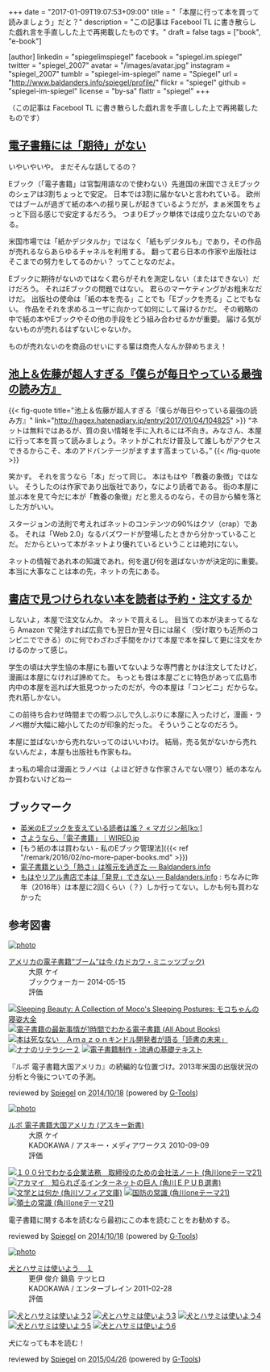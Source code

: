 +++
date = "2017-01-09T19:07:53+09:00"
title = "「本屋に行って本を買って読みましょう」だと？"
description = "この記事は Facebool TL に書き散らした戯れ言を手直しした上で再掲載したものです。"
draft = false
tags = ["book", "e-book"]

[author]
  linkedin = "spiegelimspiegel"
  facebook = "spiegel.im.spiegel"
  twitter = "spiegel_2007"
  avatar = "/images/avatar.jpg"
  instagram = "spiegel_2007"
  tumblr = "spiegel-im-spiegel"
  name = "Spiegel"
  url = "http://www.baldanders.info/spiegel/profile/"
  flickr = "spiegel"
  github = "spiegel-im-spiegel"
  license = "by-sa"
  flattr = "spiegel"
+++

（この記事は Facebool TL に書き散らした戯れ言を手直しした上で再掲載したものです）

## [電子書籍には「期待」がない](https://note.mu/editoryokota/n/nc4302b9bb0d2 "電子書籍には「期待」がない｜横田大樹（よこたひろき）｜note")

いやいやいや。
まだそんな話してるの？

Eブック（「電子書籍」は官製用語なので使わない）先進国の米国でさえEブックのシェアは3割ちょっとで安定。
日本では3割に届かないと言われている。
欧州ではブームが過ぎて紙の本への揺り戻しが起きているようだが，まぁ米国をちょっと下回る感じで安定するだろう。
つまりEブック単体では成り立たないのである。

米国市場では「紙かデジタルか」ではなく「紙もデジタルも」であり，その作品が売れるならあらゆるチャネルを利用する。
翻って君ら日本の作家や出版社はそこまでの努力をしてるのかい？ ってことなのだよ。

Eブックに期待がないのではなく君らがそれを測定しない（またはできない）だけだろう。
それはEブックの問題ではない。
君らのマーケティングがお粗末なだけだ。
出版社の使命は「紙の本を売る」ことでも「Eブックを売る」ことでもない。
作品をそれを求めるユーザに向かって如何にして届けるかだ。
その戦略の中で紙の本やEブックやその他の手段をどう組み合わせるかが重要。
届ける気がないものが売れるはずないじゃないか。

ものが売れないのを商品のせいにする輩は商売人なんか辞めちまえ！

## [池上＆佐藤が超人すぎる『僕らが毎日やっている最強の読み方』](http://hagex.hatenadiary.jp/entry/2017/01/04/104825 "池上＆佐藤が超人すぎる『僕らが毎日やっている最強の読み方』 - Hagex-day info")

{{< fig-quote title="池上＆佐藤が超人すぎる『僕らが毎日やっている最強の読み方』" link="http://hagex.hatenadiary.jp/entry/2017/01/04/104825" >}}
<q>ネットは無料ではあるが、質の良い情報を手に入れるには不向き。みなさん、本屋に行って本を買って読みましょう。ネットがこれだけ普及して誰しもがアクセスできるからこそ、本のアドバンテージがますます高まっている。</q>
{{< /fig-quote >}}

笑かす。
それを言うなら「本」だって同じ。
本はもはや「教養の象徴」ではない。
そうしたのは作家であり出版社であり，なにより読者である。
街の本屋に並ぶ本を見て今だに本が「教養の象徴」だと思えるのなら，その目から鱗を落とした方がいい。

スタージョンの法則で考えればネットのコンテンツの90%はクソ（crap）である。
それは「Web 2.0」なるバズワードが登場したときから分かっていることだ。
だからといって本がネットより優れているということは絶対にない。

ネットの情報であれ本の知識であれ，何を選び何を選ばないかが決定的に重要。
本当に大事なことは本の先，ネットの先にある。

## [書店で見つけられない本を読者は予約・注文するか](https://togetter.com/li/1068313 "書店で見つけられない本を読者は予約・注文するか - Togetterまとめ")

しないよ，本屋で注文なんか。
ネットで買えるし。
目当ての本が決まってるなら Amazon で発注すれば広島でも翌日か翌々日には届く（受け取りも近所のコンビニでできる）のに何でわざわざ手間をかけて本屋で本を探して更に注文をかけるのかって感じ。

学生の頃は大学生協の本屋にも置いてないような専門書とかは注文してたけど，漫画は本屋になければ諦めてた。
もっとも昔は本屋ごとに特色があって広島市内中の本屋を巡れば大抵見つかったのだが，今の本屋は「コンビニ」だからな。
売れ筋しかない。

この前待ち合わせ時間までの暇つぶしで久しぶりに本屋に入ったけど，漫画・ラノベ棚が大幅に縮小してたのが印象的だった。
そういうことなのだろう。

本屋に並ばないから売れないってのはいいわけ。
結局，売る気がないから売れないんだよ，本屋も出版社も作家もね。

まっ私の場合は漫画とラノベは（よほど好きな作家さんでない限り）紙の本なんか買わないけどねー

## ブックマーク

- [英米のEブックを支えている読者は誰？ « マガジン航[kɔː]](http://magazine-k.jp/2016/05/24/beyond-cool-japan-06/)
- [さようなら、「電子書籍」｜WIRED.jp](http://wired.jp/2013/08/02/farewell-ebooks/)
- [もう紙の本は買わない - 私のEブック管理法]({{< ref "/remark/2016/02/no-more-paper-books.md" >}})
- [電子書籍という「熱さ」は喉元を過ぎた — Baldanders.info](http://www.baldanders.info/spiegel/log2/000756.shtml)
- [もはやリアル書店で本は「発見」できない — Baldanders.info](http://www.baldanders.info/spiegel/log2/000676.shtml) : ちなみに昨年（2016年）は本屋に2回くらい（？）しか行ってない。しかも何も買わなかった

## 参考図書

<div class="hreview" ><a class="item url" href="http://www.amazon.co.jp/exec/obidos/ASIN/B00KAOQXTS/baldandersinf-22/"><img src="http://ecx.images-amazon.com/images/I/51JKldeFctL._SL160_.jpg" alt="photo" class="photo"  /></a><dl ><dt class="fn"><a class="item url" href="http://www.amazon.co.jp/exec/obidos/ASIN/B00KAOQXTS/baldandersinf-22/">アメリカの電子書籍“ブーム”は今 (カドカワ・ミニッツブック)</a></dt><dd>大原 ケイ </dd><dd>ブックウォーカー 2014-05-15</dd><dd>評価<abbr class="rating" title="5"><img src="http://g-images.amazon.com/images/G/01/detail/stars-5-0.gif" alt="" /></abbr> </dd></dl><p class="similar"><a href="http://www.amazon.co.jp/exec/obidos/ASIN/B00OK0FKTM/baldandersinf-22/" target="_top"><img src="http://images.amazon.com/images/P/B00OK0FKTM.09._SCTHUMBZZZ_.jpg"  alt="Sleeping Beauty: A Collection of Moco's Sleeping Postures: モコちゃんの寝姿大全"  /></a> <a href="http://www.amazon.co.jp/exec/obidos/ASIN/B00IJ5GMAU/baldandersinf-22/" target="_top"><img src="http://images.amazon.com/images/P/B00IJ5GMAU.09._SCTHUMBZZZ_.jpg"  alt="電子書籍の最新事情が1時間でわかる電子書籍 (All About Books)"  /></a> <a href="http://www.amazon.co.jp/exec/obidos/ASIN/B00L0WJTFE/baldandersinf-22/" target="_top"><img src="http://images.amazon.com/images/P/B00L0WJTFE.09._SCTHUMBZZZ_.jpg"  alt="本は死なない　Ａｍａｚｏｎキンドル開発者が語る「読書の未来」"  /></a> <a href="http://www.amazon.co.jp/exec/obidos/ASIN/B00NUFMHR6/baldandersinf-22/" target="_top"><img src="http://images.amazon.com/images/P/B00NUFMHR6.09._SCTHUMBZZZ_.jpg"  alt="ナナのリテラシー２"  /></a> <a href="http://www.amazon.co.jp/exec/obidos/ASIN/B00KKCOTRI/baldandersinf-22/" target="_top"><img src="http://images.amazon.com/images/P/B00KKCOTRI.09._SCTHUMBZZZ_.jpg"  alt="電子書籍制作・流通の基礎テキスト"  /></a> </p>
<p class="description" >『ルポ 電子書籍大国アメリカ』の続編的な位置づけ。2013年米国の出版状況の分析と今後についての予測。</p>
<p class="gtools" >reviewed by <a href='#maker' class='reviewer'>Spiegel</a> on <abbr class="dtreviewed" title="2014-10-18">2014/10/18</abbr> (powered by <a href="http://www.goodpic.com/mt/aws/index.html" >G-Tools</a>)</p>
</div>

<div class="hreview" ><a class="item url" href="http://www.amazon.co.jp/exec/obidos/ASIN/B009GYTNT0/baldandersinf-22/"><img src="http://ecx.images-amazon.com/images/I/41RTBwiiIuL._SL160_.jpg" alt="photo" class="photo"  /></a><dl ><dt class="fn"><a class="item url" href="http://www.amazon.co.jp/exec/obidos/ASIN/B009GYTNT0/baldandersinf-22/">ルポ 電子書籍大国アメリカ (アスキー新書)</a></dt><dd>大原 ケイ </dd><dd>KADOKAWA / アスキー・メディアワークス 2010-09-09</dd><dd>評価<abbr class="rating" title="5"><img src="http://g-images.amazon.com/images/G/01/detail/stars-5-0.gif" alt="" /></abbr> </dd></dl><p class="similar"><a href="http://www.amazon.co.jp/exec/obidos/ASIN/B00K2MEFFW/baldandersinf-22/" target="_top"><img src="http://images.amazon.com/images/P/B00K2MEFFW.09._SCTHUMBZZZ_.jpg"  alt="１００分でわかる企業法務　取締役のための会社法ノート (角川oneテーマ21)"  /></a> <a href="http://www.amazon.co.jp/exec/obidos/ASIN/B00MIFE3BC/baldandersinf-22/" target="_top"><img src="http://images.amazon.com/images/P/B00MIFE3BC.09._SCTHUMBZZZ_.jpg"  alt="アカマイ　知られざるインターネットの巨人 (角川ＥＰＵＢ選書)"  /></a> <a href="http://www.amazon.co.jp/exec/obidos/ASIN/B00LWWON3A/baldandersinf-22/" target="_top"><img src="http://images.amazon.com/images/P/B00LWWON3A.09._SCTHUMBZZZ_.jpg"  alt="文学とは何か (角川ソフィア文庫)"  /></a> <a href="http://www.amazon.co.jp/exec/obidos/ASIN/B00KIG35ZS/baldandersinf-22/" target="_top"><img src="http://images.amazon.com/images/P/B00KIG35ZS.09._SCTHUMBZZZ_.jpg"  alt="国防の常識 (角川oneテーマ21)"  /></a> <a href="http://www.amazon.co.jp/exec/obidos/ASIN/B00KIG38F0/baldandersinf-22/" target="_top"><img src="http://images.amazon.com/images/P/B00KIG38F0.09._SCTHUMBZZZ_.jpg"  alt="領土の常識 (角川oneテーマ21)"  /></a> </p>
<p class="description" >電子書籍に関する本を読むなら最初にこの本を読むことをお勧めする。</p>
<p class="gtools" >reviewed by <a href='#maker' class='reviewer'>Spiegel</a> on <abbr class="dtreviewed" title="2014-10-18">2014/10/18</abbr> (powered by <a href="http://www.goodpic.com/mt/aws/index.html" >G-Tools</a>)</p>
</div>

<div class="hreview" ><a class="item url" href="http://www.amazon.co.jp/exec/obidos/ASIN/B009IMAGYQ/baldandersinf-22/"><img src="http://ecx.images-amazon.com/images/I/51z%2BiAd-8QL._SL160_.jpg" alt="photo" class="photo"  /></a><dl ><dt class="fn"><a class="item url" href="http://www.amazon.co.jp/exec/obidos/ASIN/B009IMAGYQ/baldandersinf-22/">犬とハサミは使いよう　１</a></dt><dd>更伊 俊介 鍋島 テツヒロ </dd><dd>KADOKAWA / エンターブレイン 2011-02-28</dd><dd>評価<abbr class="rating" title="4"><img src="http://g-images.amazon.com/images/G/01/detail/stars-4-0.gif" alt="" /></abbr> </dd></dl><p class="similar"><a href="http://www.amazon.co.jp/exec/obidos/ASIN/B00CFJIZYM/baldandersinf-22/" target="_top"><img src="http://images.amazon.com/images/P/B00CFJIZYM.09._SCTHUMBZZZ_.jpg"  alt="犬とハサミは使いよう2"  /></a> <a href="http://www.amazon.co.jp/exec/obidos/ASIN/B00CFJJ01O/baldandersinf-22/" target="_top"><img src="http://images.amazon.com/images/P/B00CFJJ01O.09._SCTHUMBZZZ_.jpg"  alt="犬とハサミは使いよう3"  /></a> <a href="http://www.amazon.co.jp/exec/obidos/ASIN/B00CFJJ05A/baldandersinf-22/" target="_top"><img src="http://images.amazon.com/images/P/B00CFJJ05A.09._SCTHUMBZZZ_.jpg"  alt="犬とハサミは使いよう4"  /></a> <a href="http://www.amazon.co.jp/exec/obidos/ASIN/B00CFJJ03M/baldandersinf-22/" target="_top"><img src="http://images.amazon.com/images/P/B00CFJJ03M.09._SCTHUMBZZZ_.jpg"  alt="犬とハサミは使いよう5"  /></a> <a href="http://www.amazon.co.jp/exec/obidos/ASIN/B00CPEB6PW/baldandersinf-22/" target="_top"><img src="http://images.amazon.com/images/P/B00CPEB6PW.09._SCTHUMBZZZ_.jpg"  alt="犬とハサミは使いよう6"  /></a> </p>
<p class="description" >犬になっても本を読む！</p>
<p class="gtools" >reviewed by <a href="#maker" class="reviewer">Spiegel</a> on <abbr class="dtreviewed" title="2015-04-26">2015/04/26</abbr> (powered by <a href="http://www.goodpic.com/mt/aws/index.html">G-Tools</a>)</p>
</div>
